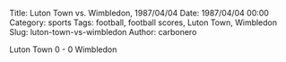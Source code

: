 Title: Luton Town vs. Wimbledon, 1987/04/04
Date: 1987/04/04 00:00
Category: sports
Tags: football, football scores, Luton Town, Wimbledon
Slug: luton-town-vs-wimbledon
Author: carbonero


Luton Town 0 - 0 Wimbledon
